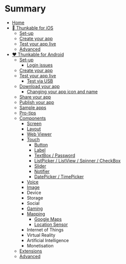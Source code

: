 # Summary

* [Home](README.md)
* [ Thunkable for iOS](chapter1.md)
  * [Set-up](chapter1/set-up.md)
  * [Create your app](chapter1/creating-your-app.md)
  * [Test your app live](chapter1/testing-your-app.md)
  * [Advanced](chapter1/advanced.md)
* [❤ Thunkable for Android](thunkable-for-android.md)
  * [Set-up](thunkable-for-android/set-up.md)
    * [Login issues](thunkable-for-android/set-up/login-issues.md)
  * [Create your app](thunkable-for-android/create-your-app.md)
  * [Test your app live](thunkable-for-android/test-your-app.md)
    * [Test via USB](thunkable-for-android/test-your-app/test-via-usb.md)
  * [Download your app](thunkable-for-android/download-your-app.md)
    * [Changing your app icon and name](thunkable-for-android/download-your-app/changing-your-app-icon-and-name.md)
  * [Share your app](thunkable-for-android/share-your-app.md)
  * [Publish your app](thunkable-for-android/publish-your-app.md)
  * [Sample apps](thunkable-for-android/sample-apps.md)
  * [Pro-tips](thunkable-for-android/best-practices.md)
  * [Components](components.md)
    * [Screen](components/screen.md)
    * [Layout](components/layout.md)
    * [Web Viewer](components/webview.md)
    * [Touch](components/touch.md)
      * [Button](components/touch/button.md)
      * [Label](components/touch/label.md)
      * [TextBox / Password](components/touch/textbox.md)
      * [ListPicker / ListView / Spinner / CheckBox](components/touch/listpicker.md)
      * [Slider](components/touch/slider.md)
      * [Notifier](components/touch/notifier.md)
      * [DatePicker / TimePicker](components/touch/datepicker.md)
    * [Voice](components/voice-+-audio.md)
    * [Image](components/image-+-video.md)
    * Device
    * Storage
    * Social
    * [Gaming](components/gaming.md)
    * [Mapping](components/mapping.md)
      * [Google Maps](components/mapping/google-maps.md)
      * [Location Sensor](components/mapping/location-sensor.md)
    * Internet of Things
    * Virtual Reality
    * Artificial Intelligence
    * Monetisation
  * [Extensions](thunkable-for-android/extensions.md)
  * [Advanced](thunkable-for-android/advanced.md)

